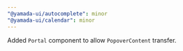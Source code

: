 ```yaml
---
"@yamada-ui/autocomplete": minor
"@yamada-ui/calendar": minor
---
```


Added `Portal` component to allow `PopoverContent` transfer.
